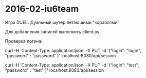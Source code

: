 # 2016-02-iu6team
Игра DUEL. Дуэльный шутер летающими "кораблями"

Для добавления записей выполнить client.py

Проверка логина:

curl -H 'Content-Type: application/json' -X PUT -d '{"login": "login", "password" : "password" }' localhost:8080/api/session

curl -H 'Content-Type: application/json' -X PUT -d '{"login": "test", "password" : "test" }' localhost:8080/api/session